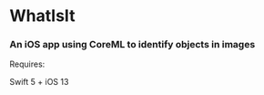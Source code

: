 #  WhatIsIt 
### An iOS app using CoreML to identify objects in images

Requires:

Swift 5 + iOS 13

